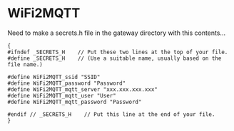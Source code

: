 # WiFi2MQTT

Need to make a secrets.h file in the gateway directory with this contents...
```code
{
#ifndef _SECRETS_H    // Put these two lines at the top of your file.
#define _SECRETS_H    // (Use a suitable name, usually based on the file name.)

#define WiFi2MQTT_ssid "SSID"
#define WiFi2MQTT_password "Password"
#define WiFi2MQTT_mqtt_server "xxx.xxx.xxx.xxx"
#define WiFi2MQTT_mqtt_user "User"
#define WiFi2MQTT_mqtt_password "Password"

#endif // _SECRETS_H    // Put this line at the end of your file.
}
```
